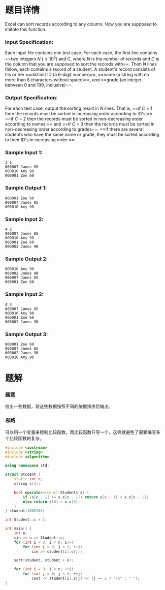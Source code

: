 # 题目详情

Excel can sort records according to any column. Now you are supposed to imitate this function.

### Input Specification:

Each input file contains one test case. For each case, the first line contains ==two integers $N$ ($\le 10^5$) and $C$, where $N$ is the number of records and $C$ is the column that you are supposed to sort the records with==. Then $N$ lines follow, each contains a record of a student. A student's record consists of his or her ==distinct ID (a 6-digit number)==, ==name (a string with no more than 8 characters without space)==, and ==grade (an integer between 0 and 100, inclusive)==.

### Output Specification:

For each test case, output the sorting result in $N$ lines. That is, ==if $C$ = 1 then the records must be sorted in increasing order according to ID's;== ==if $C$ = 2 then the records must be sorted in non-decreasing order according to names;== and ==if $C$ = 3 then the records must be sorted in non-decreasing order according to grades==. ==If there are several students who have the same name or grade, they must be sorted according to their ID's in increasing order.==

### Sample Input 1:

    3 1
    000007 James 85
    000010 Amy 90
    000001 Zoe 60


### Sample Output 1:

    000001 Zoe 60
    000007 James 85
    000010 Amy 90


### Sample Input 2:

    4 2
    000007 James 85
    000010 Amy 90
    000001 Zoe 60
    000002 James 98


### Sample Output 2:

    000010 Amy 90
    000002 James 98
    000007 James 85
    000001 Zoe 60


### Sample Input 3:

    4 3
    000007 James 85
    000010 Amy 90
    000001 Zoe 60
    000002 James 90


### Sample Output 3:

    000001 Zoe 60
    000007 James 85
    000002 James 90
    000010 Amy 90
# 题解

### 题意

给出一些数据，将这些数据按照不同的依据排序后输出。

### 思路

可以用一个变量来控制比较函数，而比较函数只写一个，这样就避免了需要编写多个比较函数的复杂。

```cpp
#include <iostream>
#include <string>
#include <algorithm>

using namespace std;

struct Student {
    static int c;
    string s[3];

    bool operator<(const Student& x) {
        if (s[c - 1] != x.s[c - 1]) return s[c - 1] < x.s[c - 1];
        else return s[0] < x.s[0];
    }
} student[100010];

int Student::c = 1;

int main() {
    int n;
    cin >> n >> Student::c;
    for (int i = 0; i < n; i++)
        for (int j = 0; j < 3; ++j)
            cin >> student[i].s[j];

    sort(student, student + n);

    for (int i = 0; i < n; ++i)
        for (int j = 0; j < 3; ++j)
            cout << student[i].s[j] << (j == 2 ? "\n" : " ");
}
```

